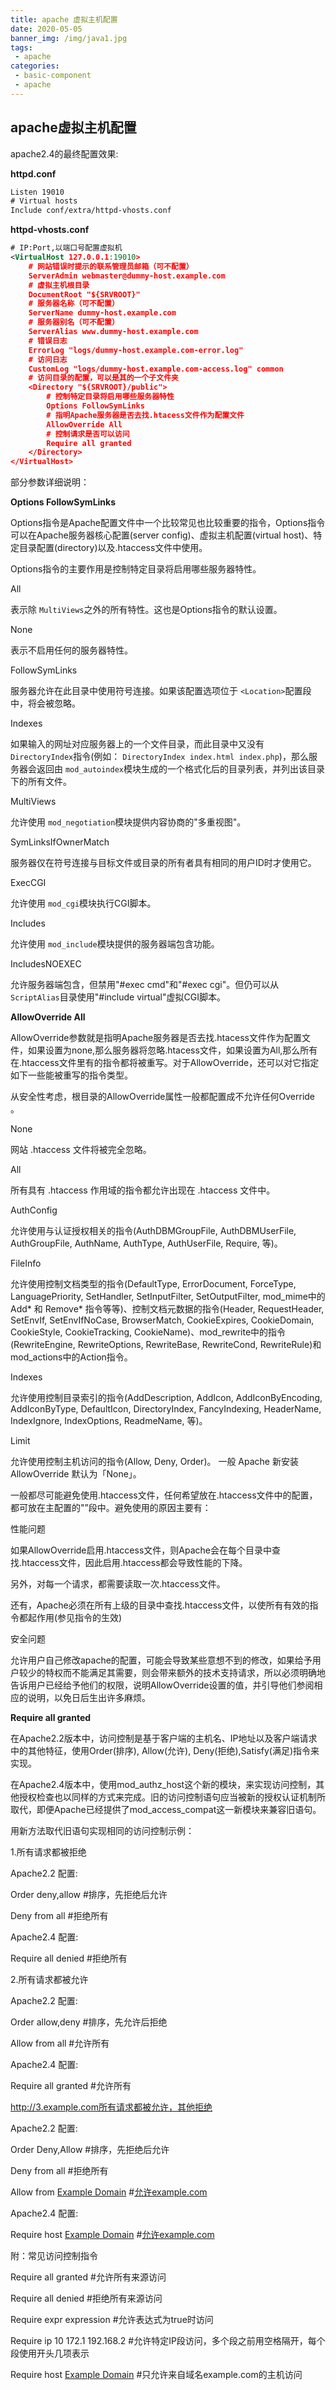 ```yaml
---
title: apache 虚拟主机配置
date: 2020-05-05
banner_img: /img/java1.jpg
tags: 
 - apache
categories:
 - basic-component
 - apache
---
```


## apache虚拟主机配置

apache2.4的最终配置效果:

**httpd.conf**

```xml
Listen 19010
# Virtual hosts
Include conf/extra/httpd-vhosts.conf
```

**httpd-vhosts.conf**

```xml
# IP:Port,以端口号配置虚拟机
<VirtualHost 127.0.0.1:19010>
    # 网站错误时提示的联系管理员邮箱（可不配置）
    ServerAdmin webmaster@dummy-host.example.com
    # 虚拟主机根目录
    DocumentRoot "${SRVROOT}"
    # 服务器名称（可不配置）
    ServerName dummy-host.example.com
    # 服务器别名（可不配置）
    ServerAlias www.dummy-host.example.com
    # 错误日志
    ErrorLog "logs/dummy-host.example.com-error.log"
    # 访问日志
    CustomLog "logs/dummy-host.example.com-access.log" common
    # 访问目录的配置，可以是其的一个子文件夹
    <Directory "${SRVROOT}/public">
        # 控制特定目录将启用哪些服务器特性
		Options FollowSymLinks
        # 指明Apache服务器是否去找.htacess文件作为配置文件
		AllowOverride All
        # 控制请求是否可以访问
		Require all granted
	</Directory>
</VirtualHost>
```

部分参数详细说明：

**Options FollowSymLinks**

Options指令是Apache配置文件中一个比较常见也比较重要的指令，Options指令可以在Apache服务器核心配置(server config)、虚拟主机配置(virtual host)、特定目录配置(directory)以及.htaccess文件中使用。

Options指令的主要作用是控制特定目录将启用哪些服务器特性。

All

表示除 `MultiViews`之外的所有特性。这也是Options指令的默认设置。

None

表示不启用任何的服务器特性。

FollowSymLinks

服务器允许在此目录中使用符号连接。如果该配置选项位于 `<Location>`配置段中，将会被忽略。

Indexes

如果输入的网址对应服务器上的一个文件目录，而此目录中又没有 `DirectoryIndex`指令(例如： `DirectoryIndex index.html index.php`)，那么服务器会返回由 `mod_autoindex`模块生成的一个格式化后的目录列表，并列出该目录下的所有文件。

MultiViews

允许使用 `mod_negotiation`模块提供内容协商的"多重视图"。

SymLinksIfOwnerMatch

服务器仅在符号连接与目标文件或目录的所有者具有相同的用户ID时才使用它。

ExecCGI

允许使用 `mod_cgi`模块执行CGI脚本。

Includes

允许使用 `mod_include`模块提供的服务器端包含功能。

IncludesNOEXEC

允许服务器端包含，但禁用"#exec cmd"和"#exec cgi"。但仍可以从 `ScriptAlias`目录使用"#include virtual"虚拟CGI脚本。

**AllowOverride All**

AllowOverride参数就是指明Apache服务器是否去找.htacess文件作为配置文件，如果设置为none,那么服务器将忽略.htacess文件，如果设置为All,那么所有在.htaccess文件里有的指令都将被重写。对于AllowOverride，还可以对它指定如下一些能被重写的指令类型。

从安全性考虑，根目录的AllowOverride属性一般都配置成不允许任何Override 。

None

网站 .htaccess 文件将被完全忽略。

All

所有具有 .htaccess 作用域的指令都允许出现在 .htaccess 文件中。

AuthConfig

允许使用与认证授权相关的指令(AuthDBMGroupFile, AuthDBMUserFile, AuthGroupFile, AuthName, AuthType, AuthUserFile, Require, 等)。

FileInfo

允许使用控制文档类型的指令(DefaultType, ErrorDocument, ForceType, LanguagePriority, SetHandler, SetInputFilter, SetOutputFilter, mod\_mime中的 Add\* 和 Remove\* 指令等等)、控制文档元数据的指令(Header, RequestHeader, SetEnvIf, SetEnvIfNoCase, BrowserMatch, CookieExpires, CookieDomain, CookieStyle, CookieTracking, CookieName)、mod\_rewrite中的指令(RewriteEngine, RewriteOptions, RewriteBase, RewriteCond, RewriteRule)和mod\_actions中的Action指令。

Indexes

允许使用控制目录索引的指令(AddDescription, AddIcon, AddIconByEncoding, AddIconByType, DefaultIcon, DirectoryIndex, FancyIndexing, HeaderName, IndexIgnore, IndexOptions, ReadmeName, 等)。

Limit

允许使用控制主机访问的指令(Allow, Deny, Order)。 一般 Apache 新安装 AllowOverride 默认为「None」。

一般都尽可能避免使用.htaccess文件，任何希望放在.htaccess文件中的配置，都可放在主配置的"<Directory>”段中。避免使用的原因主要有：

性能问题

如果AllowOverride启用.htaccess文件，则Apache会在每个目录中查找.htaccess文件，因此启用.htaccess都会导致性能的下降。

另外，对每一个请求，都需要读取一次.htaccess文件。

还有，Apache必须在所有上级的目录中查找.htaccess文件，以使所有有效的指令都起作用(参见指令的生效)

安全问题

允许用户自己修改apache的配置，可能会导致某些意想不到的修改，如果给予用户较少的特权而不能满足其需要，则会带来额外的技术支持请求，所以必须明确地告诉用户已经给予他们的权限，说明AllowOverride设置的值，并引导他们参阅相应的说明，以免日后生出许多麻烦。

**Require all granted**

在Apache2.2版本中，访问控制是基于客户端的主机名、IP地址以及客户端请求中的其他特征，使用Order(排序), Allow(允许), Deny(拒绝),Satisfy(满足)指令来实现。

在Apache2.4版本中，使用mod_authz_host这个新的模块，来实现访问控制，其他授权检查也以同样的方式来完成。旧的访问控制语句应当被新的授权认证机制所取代，即便Apache已经提供了mod_access_compat这一新模块来兼容旧语句。

用新方法取代旧语句实现相同的访问控制示例：



1.所有请求都被拒绝

Apache2.2 配置:

Order deny,allow #排序，先拒绝后允许

Deny from all #拒绝所有

Apache2.4 配置:

Require all denied #拒绝所有

2.所有请求都被允许

Apache2.2 配置:

Order allow,deny #排序，先允许后拒绝

Allow from all #允许所有

Apache2.4 配置:

Require all granted #允许所有

http://3.example.com所有请求都被允许，其他拒绝

Apache2.2 配置:

Order Deny,Allow #排序，先拒绝后允许

Deny from all #拒绝所有

Allow from [Example Domain](https://link.zhihu.com/?target=http%3A//example.com) #[允许example.com](https://link.zhihu.com/?target=http%3A//%E5%85%81%E8%AE%B8example.com)

Apache2.4 配置:

Require host [Example Domain](https://link.zhihu.com/?target=http%3A//example.com) #[允许example.com](https://link.zhihu.com/?target=http%3A//%E5%85%81%E8%AE%B8example.com)



附：常见访问控制指令

Require all granted #允许所有来源访问

Require all denied #拒绝所有来源访问

Require expr expression #允许表达式为true时访问

Require ip 10 172.1 192.168.2 #允许特定IP段访问，多个段之前用空格隔开，每个段使用开头几项表示

Require host [Example Domain](https://link.zhihu.com/?target=http%3A//example.com) #只允许来自域名example.com的主机访问
